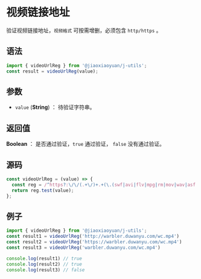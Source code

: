 

# 视频链接地址

验证视频链接地址，`视频格式` 可按需增删，必须包含 `http/https` 。

## 语法

```js
import { videoUrlReg } from '@jiaoxiaoyuan/j-utils';
const result = videoUrlReg(value);
```

## 参数

- `value` (**String**) ： 待验证字符串。

## 返回值

**Boolean** ： 是否通过验证，`true` 通过验证， `false` 没有通过验证。

## 源码

```js
const videoUrlReg = (value) => {
  const reg = /^https?:\/\/(.+\/)+.+(\.(swf|avi|flv|mpg|rm|mov|wav|asf|3gp|mkv|rmvb|mp4))$/i;
  return reg.test(value);
};
```

## 例子

```js
import { videoUrlReg } from '@jiaoxiaoyuan/j-utils';
const result1 = videoUrlReg('http://warbler.duwanyu.com/wc.mp4')
const result2 = videoUrlReg('https://warbler.duwanyu.com/wc.mp4')
const result3 = videoUrlReg('warbler.duwanyu.com/wc.mp4')

console.log(result1) // true
console.log(result2) // true
console.log(result3) // false
```
